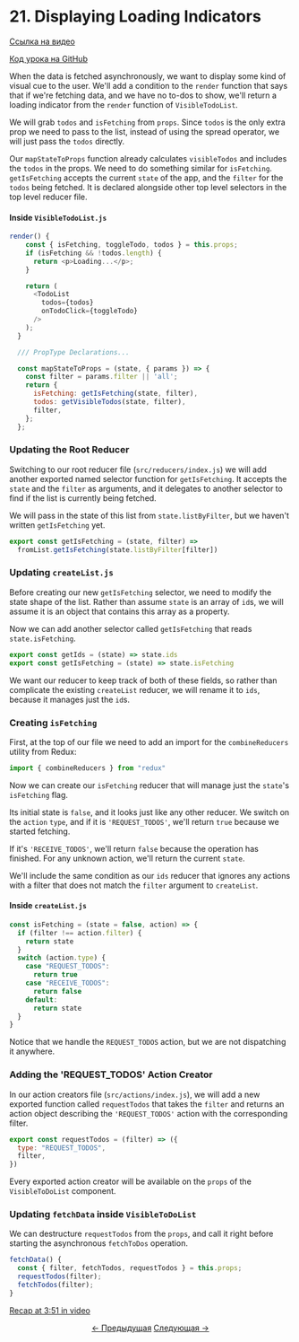 # 21. Displaying Loading Indicators

[Ссылка на видео](https://egghead.io/lessons/javascript-redux-displaying-loading-indicators)

[Код урока на GitHub](https://github.com/gaearon/todos/tree/21-displaying-loading-indicators)

When the data is fetched asynchronously, we want to display some kind of visual cue to the user. We'll add a condition to the `render` function that says that if we're fetching data, and we have no to-dos to show, we'll return a loading indicator from the `render` function of `VisibleTodoList`.

We will grab `todos` and `isFetching` from `props`. Since `todos` is the only extra prop we need to pass to the list, instead of using the spread operator, we will just pass the `todos` directly.

Our `mapStateToProps` function already calculates `visibleTodos` and includes the `todos` in the props. We need to do something similar for `isFetching`. `getIsFetching` accepts the current `state` of the app, and the `filter` for the `todos` being fetched. It is declared alongside other top level selectors in the top level reducer file.

#### Inside `VisibleTodoList.js`

```javascript
render() {
    const { isFetching, toggleTodo, todos } = this.props;
    if (isFetching && !todos.length) {
      return <p>Loading...</p>;
    }

    return (
      <TodoList
        todos={todos}
        onTodoClick={toggleTodo}
      />
    );
  }

  /// PropType Declarations...

  const mapStateToProps = (state, { params }) => {
    const filter = params.filter || 'all';
    return {
      isFetching: getIsFetching(state, filter),
      todos: getVisibleTodos(state, filter),
      filter,
    };
  };
```

### Updating the Root Reducer

Switching to our root reducer file (`src/reducers/index.js`) we will add another exported named selector function for `getIsFetching`. It accepts the `state` and the `filter` as arguments, and it delegates to another selector to find if the list is currently being fetched.

We will pass in the state of this list from `state.listByFilter`, but we haven't written `getIsFetching` yet.

```javascript
export const getIsFetching = (state, filter) =>
  fromList.getIsFetching(state.listByFilter[filter])
```

### Updating `createList.js`

Before creating our new `getIsFetching` selector, we need to modify the state shape of the list. Rather than assume `state` is an array of `id`s, we will assume it is an object that contains this array as a property.

Now we can add another selector called `getIsFetching` that reads `state.isFetching`.

```javascript
export const getIds = (state) => state.ids
export const getIsFetching = (state) => state.isFetching
```

We want our reducer to keep track of both of these fields, so rather than complicate the existing `createList` reducer, we will rename it to `ids`, because it manages just the `id`s.

### Creating `isFetching`

First, at the top of our file we need to add an import for the `combineReducers` utility from Redux:

```javascript
import { combineReducers } from "redux"
```

Now we can create our `isFetching` reducer that will manage just the `state`'s `isFetching` flag.

Its initial state is `false`, and it looks just like any other reducer. We switch on the `action` `type`, and if it is `'REQUEST_TODOS'`, we'll return `true` because we started fetching.

If it's `'RECEIVE_TODOS'`, we'll return `false` because the operation has finished. For any unknown action, we'll return the current `state`.

We'll include the same condition as our `ids` reducer that ignores any actions with a filter that does not match the `filter` argument to `createList`.

#### Inside `createList.js`

```javascript
const isFetching = (state = false, action) => {
  if (filter !== action.filter) {
    return state
  }
  switch (action.type) {
    case "REQUEST_TODOS":
      return true
    case "RECEIVE_TODOS":
      return false
    default:
      return state
  }
}
```

Notice that we handle the `REQUEST_TODOS` action, but we are not dispatching it anywhere.

### Adding the 'REQUEST_TODOS' Action Creator

In our action creators file (`src/actions/index.js`), we will add a new exported function called `requestTodos` that takes the `filter` and returns an action object describing the `'REQUEST_TODOS'` action with the corresponding filter.

```javascript
export const requestTodos = (filter) => ({
  type: "REQUEST_TODOS",
  filter,
})
```

Every exported action creator will be available on the `props` of the `VisibleToDoList` component.

### Updating `fetchData` inside `VisibleToDoList`

We can destructure `requestTodos` from the `props`, and call it right before starting the asynchronous `fetchToDos` operation.

```javascript
fetchData() {
  const { filter, fetchTodos, requestTodos } = this.props;
  requestTodos(filter);
  fetchTodos(filter);
}
```

[Recap at 3:51 in video](https://egghead.io/lessons/javascript-redux-displaying-loading-indicators)

<p align="center">
<a href="./20-Refactoring_the_Reducers.md"><- Предыдущая</a>
<a href="./22-Dispatching_Actions_Asynchronously_with_Thunks.md">Следующая -></a>
</p>

